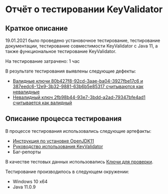# **Отчёт о тестировании KeyValidator** #

## **Краткое описание** ##
19.01.2021 было проведено установочное тестирование, тестирование документации, тестирование совместимости KeyValidator c Java 11, а также функциональное тестирование KeyValidator.

На тестирование затрачено:  1 час

В результате тестирования выявлены следующие дефекты:

* [Валидные ключи 80b427f8-92cd-3aae-ba04-3927fbe17c6 и 387eedc6-12e9-3b32-9881-63b6b5e85317 считываются как невалидные](https://github.com/KiraSyromiatnikova/KeyValidator/issues/1)
* [Невалидный ключ 2fb98b44-93e7-3bdd-a2ad-79347bfe4ad1 считывается как валидный](https://github.com/KiraSyromiatnikova/KeyValidator/issues/2)

## **Описание процесса тестирования** ##

В процессе тестирования использовались следующие артефакты:
* [Инструкция по установке OpenJDK11](https://github.com/netology-code/javaqa-homeworks/blob/master/intro/openjdk11-manual.md)
* [Руководство использования KeyValidator](https://github.com/netology-code/javaqa-homeworks/blob/master/intro/user-manual.md)
* Баг-репорты

В качестве тестовых данных использовались [Ключи для проверки](https://github.com/netology-code/javaqa-homeworks/blob/master/intro/user-manual.md#%D0%BA%D0%BB%D1%8E%D1%87%D0%B8-%D0%B4%D0%BB%D1%8F-%D0%BF%D1%80%D0%BE%D0%B2%D0%B5%D1%80%D0%BA%D0%B8).

Тестирование производилось в следующем окружении:
* Windows 10 x64
* Java 11.0.9